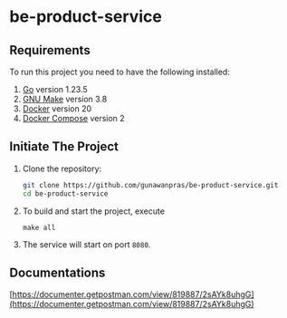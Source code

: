 # be-product-service

## Requirements

To run this project you need to have the following installed:

1. [Go](https://golang.org/doc/install) version 1.23.5
2. [GNU Make](https://www.gnu.org/software/make/) version 3.8
3. [Docker](https://docs.docker.com/get-docker/) version 20
4. [Docker Compose](https://docs.docker.com/compose/install/) version 2

## Initiate The Project

1. Clone the repository:
    ```bash
    git clone https://github.com/gunawanpras/be-product-service.git
    cd be-product-service
    ```

2. To build and start the project, execute
    ```
    make all
    ```

3. The service will start on port `8080`.

## Documentations
[https://documenter.getpostman.com/view/819887/2sAYk8uhgG](https://documenter.getpostman.com/view/819887/2sAYk8uhgG)
